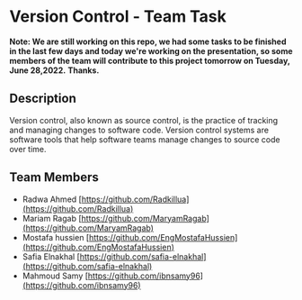 # Version Control - Team Task

**Note: We are still working on this repo, we had some tasks to be finished in the last few days and today we're working on the presentation, so some members of the team will contribute to this project tomorrow on Tuesday, June 28,2022.**
**Thanks.**

## Description

Version control, also known as source control, is the practice of tracking and managing changes to software code. Version control systems are software tools that help software teams manage changes to source code over time.

## Team Members

- Radwa Ahmed [https://github.com/Radkillua](https://github.com/Radkillua)
- Mariam Ragab [https://github.com/MaryamRagab](https://github.com/MaryamRagab)
- Mostafa hussien [https://github.com/EngMostafaHussien](https://github.com/EngMostafaHussien)
- Safia Elnakhal [https://github.com/safia-elnakhal](https://github.com/safia-elnakhal)
- Mahmoud Samy [https://github.com/ibnsamy96](https://github.com/ibnsamy96)
